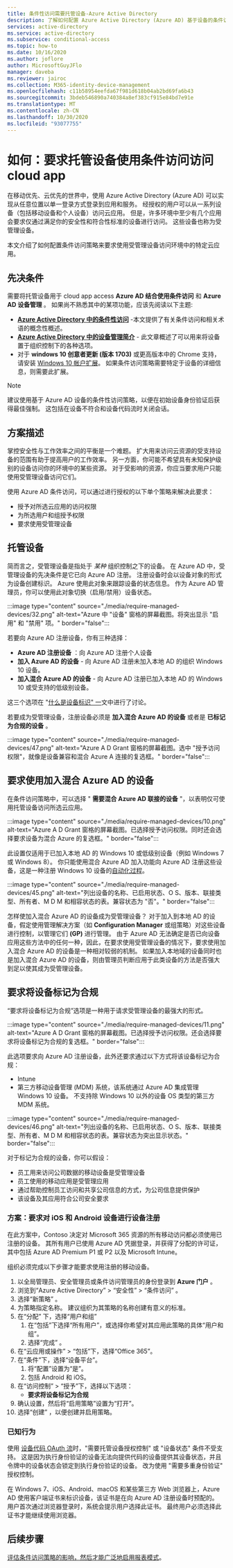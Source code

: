 ```yaml
---
title: 条件性访问需要托管设备-Azure Active Directory
description: 了解如何配置 Azure Active Directory (Azure AD) 基于设备的条件访问策略来要求使用受管理设备进行云应用访问。
services: active-directory
ms.service: active-directory
ms.subservice: conditional-access
ms.topic: how-to
ms.date: 10/16/2020
ms.author: joflore
author: MicrosoftGuyJFlo
manager: daveba
ms.reviewer: jairoc
ms.collection: M365-identity-device-management
ms.openlocfilehash: c11b58954eefda67f981d618b04ab2bd69fa6b43
ms.sourcegitcommit: 3bdeb546890a740384a8ef383cf915e84bd7e91e
ms.translationtype: MT
ms.contentlocale: zh-CN
ms.lasthandoff: 10/30/2020
ms.locfileid: "93077755"
---
```

# <a name="how-to-require-managed-devices-for-cloud-app-access-with-conditional-access"></a>如何：要求托管设备使用条件访问访问 cloud app

在移动优先、云优先的世界中，使用 Azure Active Directory (Azure AD) 可以实现从任意位置以单一登录方式登录到应用和服务。 经授权的用户可以从一系列设备（包括移动设备和个人设备）访问云应用。 但是，许多环境中至少有几个应用会要求仅通过满足你的安全性和符合性标准的设备进行访问。 这些设备也称为受管理设备。 

本文介绍了如何配置条件访问策略来要求使用受管理设备访问环境中的特定云应用。 

## <a name="prerequisites"></a>先决条件

需要将托管设备用于 cloud app access **Azure AD 结合使用条件访问** 和 **Azure AD 设备管理** 。 如果尚不熟悉其中的某项功能，应该先阅读以下主题:

- **[Azure Active Directory 中的条件性访问](./overview.md)** -本文提供了有关条件访问和相关术语的概念性概述。
- **[Azure Active Directory 中的设备管理简介](../devices/overview.md)** - 此文章概述了可以用来将设备置于组织控制下的各种选项。 
- 对于 **windows 10 创意者更新 (版本 1703)** 或更高版本中的 Chrome 支持，请安装 [Windows 10 帐户扩展](https://chrome.google.com/webstore/detail/windows-10-accounts/ppnbnpeolgkicgegkbkbjmhlideopiji)。 如果条件访问策略需要特定于设备的详细信息，则需要此扩展。

>[!NOTE] 
> 建议使用基于 Azure AD 设备的条件性访问策略，以便在初始设备身份验证后获得最佳强制。 这包括在设备不符合和设备代码流时关闭会话。


## <a name="scenario-description"></a>方案描述

掌控安全性与工作效率之间的平衡是一个难题。 扩大用来访问云资源的受支持设备的范围有助于提高用户的工作效率。 另一方面，你可能不希望具有未知保护级别的设备访问你的环境中的某些资源。 对于受影响的资源，你应当要求用户只能使用受管理设备访问它们。 

使用 Azure AD 条件访问，可以通过进行授权的以下单个策略来解决此要求：

- 授予对所选云应用的访问权限
- 为所选用户和组授予权限
- 要求使用受管理设备

## <a name="managed-devices"></a>托管设备  

简而言之，受管理设备是指处于 *某种* 组织控制之下的设备。 在 Azure AD 中，受管理设备的先决条件是它已向 Azure AD 注册。 注册设备时会以设备对象的形式为设备创建标识。 Azure 使用此对象来跟踪设备的状态信息。 作为 Azure AD 管理员，你可以使用此对象切换（启用/禁用）设备状态。
  
:::image type="content" source="./media/require-managed-devices/32.png" alt-text="Azure 中 &quot;设备&quot; 窗格的屏幕截图。将突出显示 &quot;启用&quot; 和 &quot;禁用&quot; 项。" border="false":::

若要向 Azure AD 注册设备，你有三种选择： 

- **Azure AD 注册设备** ：向 Azure AD 注册个人设备
- **加入 Azure AD 的设备** - 向 Azure AD 注册未加入本地 AD 的组织 Windows 10 设备。 
- **加入混合 Azure AD 的设备** - 向 Azure AD 注册已加入本地 AD 的 Windows 10 或受支持的低级别设备。

这三个选项在 "[什么是设备标识" 一](../devices/overview.md)文中进行了讨论。

若要成为受管理设备，注册设备必须是 **加入混合 Azure AD 的设备** 或者是 **已标记为合规的设备** 。  

:::image type="content" source="./media/require-managed-devices/47.png" alt-text="Azure A D Grant 窗格的屏幕截图。选中 &quot;授予访问权限&quot;，就像是设备兼容和混合 Azure A 连接的复选框。" border="false":::
 
## <a name="require-hybrid-azure-ad-joined-devices"></a>要求使用加入混合 Azure AD 的设备

在条件访问策略中，可以选择 " **需要混合 Azure AD 联接的设备** "，以表明仅可使用托管设备访问所选云应用。 

:::image type="content" source="./media/require-managed-devices/10.png" alt-text="Azure A D Grant 窗格的屏幕截图。已选择授予访问权限。同时还会选择要求设备为混合 Azure 的复选框。" border="false":::

此设置仅适用于已加入本地 AD 的 Windows 10 或低级别设备（例如 Windows 7 或 Windows 8）。 你只能使用混合 Azure AD 加入功能向 Azure AD 注册这些设备，这是一种注册 Windows 10 设备的[自动化过程](../devices/hybrid-azuread-join-plan.md)。 

:::image type="content" source="./media/require-managed-devices/45.png" alt-text="列出设备的名称、已启用状态、O S、版本、联接类型、所有者、M D M 和相容状态的表。兼容状态为 &quot;否&quot;。" border="false":::

怎样使加入混合 Azure AD 的设备成为受管理设备？  对于加入到本地 AD 的设备，假定使用管理解决方案（如 **Configuration Manager** 或组策略）对这些设备进行控制，以管理它们 **(GP)** 进行管理。 由于 Azure AD 无法确定是否已向设备应用这些方法中的任何一种，因此，在要求使用受管理设备的情况下，要求使用加入混合 Azure AD 的设备是一种相对较弱的机制。 如果加入本地域的设备同时也是加入混合 Azure AD 的设备，则由管理员判断应用于此类设备的方法是否强大到足以使其成为受管理设备。

## <a name="require-device-to-be-marked-as-compliant"></a>要求将设备标记为合规

“要求将设备标记为合规”选项是一种用于请求受管理设备的最强大的形式。

:::image type="content" source="./media/require-managed-devices/11.png" alt-text="Azure A D Grant 窗格的屏幕截图。已选择授予访问权限。还会选择要求将设备标记为合规的复选框。" border="false":::

此选项要求向 Azure AD 注册设备，此外还要求通过以下方式将该设备标记为合规：
         
- Intune
- 第三方移动设备管理 (MDM) 系统，该系统通过 Azure AD 集成管理 Windows 10 设备。 不支持除 Windows 10 以外的设备 OS 类型的第三方 MDM 系统。
 
:::image type="content" source="./media/require-managed-devices/46.png" alt-text="列出设备的名称、已启用状态、O S、版本、联接类型、所有者、M D M 和相容状态的表。兼容状态为突出显示状态。" border="false":::

对于标记为合规的设备，你可以假设： 

- 员工用来访问公司数据的移动设备是受管理设备
- 员工使用的移动应用是受管理应用
- 通过帮助控制员工访问和共享公司信息的方式，为公司信息提供保护
- 该设备及其应用符合公司安全要求

### <a name="scenario-require-device-enrollment-for-ios-and-android-devices"></a>方案：要求对 iOS 和 Android 设备进行设备注册

在此方案中，Contoso 决定对 Microsoft 365 资源的所有移动访问都必须使用已注册的设备。 其所有用户已使用 Azure AD 凭据登录，并获得了分配的许可证，其中包括 Azure AD Premium P1 或 P2 以及 Microsoft Intune。

组织必须完成以下步骤才能要求使用注册的移动设备。

1. 以全局管理员、安全管理员或条件访问管理员的身份登录到 **Azure 门户** 。
1. 浏览到“Azure Active Directory” > “安全性” > “条件访问”    。
1. 选择“新策略”  。
1. 为策略指定名称。 建议组织为其策略的名称创建有意义的标准。
1. 在“分配”  下，选择“用户和组” 
   1. 在“包括”下选择“所有用户”，或选择你希望对其应用此策略的具体“用户和组”。    
   1. 选择“完成”  。
1. 在“云应用或操作” > “包括”下，选择“Office 365”。
1. 在“条件”下，选择“设备平台”。  
   1. 将“配置”设置为“是”。  
   1. 包括 Android 和 iOS。  
1. 在“访问控制” > “授予”下，选择以下选项：
   - **要求将设备标记为合规**
1. 确认设置，然后将“启用策略”设置为“打开”。  
1. 选择“创建”  ，以便创建并启用策略。

### <a name="known-behavior"></a>已知行为

使用 [设备代码 OAuth 流](../develop/v2-oauth2-device-code.md)时，"需要托管设备授权控制" 或 "设备状态" 条件不受支持。 这是因为执行身份验证的设备无法向提供代码的设备提供其设备状态，并且令牌中的设备状态会锁定到执行身份验证的设备。 改为使用 "需要多重身份验证" 授权控制。

在 Windows 7、iOS、Android、macOS 和某些第三方 Web 浏览器上，Azure AD 使用客户端证书来标识设备，该证书是在向 Azure AD 注册设备时预配的。 用户首次通过浏览器登录时，系统会提示用户选择此证书。 最终用户必须选择此证书才能继续使用浏览器。

## <a name="next-steps"></a>后续步骤

[评估条件访问策略的影响，然后才能广泛地启用报表模式](concept-conditional-access-report-only.md)。
